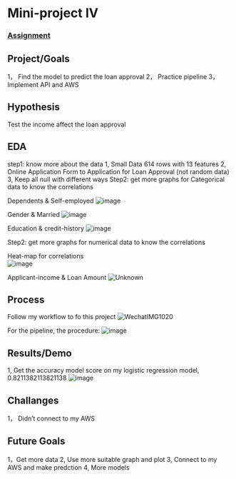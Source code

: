 # Mini-project IV

### [Assignment](assignment.md)

## Project/Goals
1， Find the model to predict the loan approval
2， Practice pipeline 
3， Implement API and AWS 


## Hypothesis
Test the income affect the loan approval 

## EDA 
step1: know more about the data 
1, Small Data 614 rows with 13 features 
2, Online Application Form to Application for Loan Approval (not random data)
3, Keep all null with different ways 
Step2: get more graphs for Categorical data to know the correlations 

Dependents & Self-employed
![image](https://user-images.githubusercontent.com/105768533/200132125-469ad86c-0a96-45bb-8013-7912e796ecc8.png)

Gender & Married
![image](https://user-images.githubusercontent.com/105768533/200132162-59f3a08e-d1f8-4ccd-afa9-ad5b62251551.png)

Education & credit-history
![image](https://user-images.githubusercontent.com/105768533/200132188-f4dd11b5-c028-4992-96c1-3cbfc439d20b.png)

Step2: get more graphs for numerical data to know the correlations 

Heat-map for correlations  
![image](https://user-images.githubusercontent.com/105768533/200132228-47fb9fb8-363c-4c2e-b0c3-55fcd73c2c9d.png)

Applicant-income & Loan Amount
![Unknown](https://user-images.githubusercontent.com/105768533/200132427-6167966b-4bf7-470b-b376-269a7dfb7b6c.png)
## Process
Follow my workflow to fo this project
![WechatIMG1020](https://user-images.githubusercontent.com/105768533/200131674-fc960ff4-e9f6-4bb9-a23f-94a8994c9d72.jpeg)

For the pipeline, the procedure:
![image](https://user-images.githubusercontent.com/105768533/200131984-15721db0-9fa5-4827-8dd9-1b4dbd04b0f1.png)

## Results/Demo
1, Get the accuracy model score on my logistic regression model, 0.8211382113821138
![image](https://user-images.githubusercontent.com/105768533/200131692-2450f894-3214-4961-a6cb-afd26bdd81e1.png)
## Challanges 
1， Didn’t connect to my AWS


## Future Goals
1，Get more data
2, Use more suitable graph and plot
3, Connect to my AWS and make predction 
4, More models 
